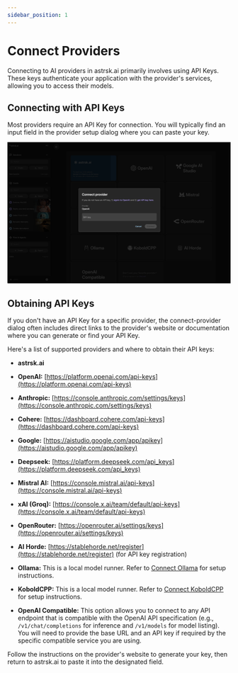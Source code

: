 ```yaml
---
sidebar_position: 1
---
```


# Connect Providers

Connecting to AI providers in astrsk.ai primarily involves using API Keys. These keys authenticate your application with the provider's services, allowing you to access their models.

## Connecting with API Keys

Most providers require an API Key for connection. You will typically find an input field in the provider setup dialog where you can paste your key.

![API Key Input Field](./images/api-key-input.png)

## Obtaining API Keys

If you don't have an API Key for a specific provider, the connect-provider dialog often includes direct links to the provider's website or documentation where you can generate or find your API Key.

Here's a list of supported providers and where to obtain their API keys:

- **astrsk.ai**

- **OpenAI:** [https://platform.openai.com/api-keys](https://platform.openai.com/api-keys)
- **Anthropic:** [https://console.anthropic.com/settings/keys](https://console.anthropic.com/settings/keys)
- **Cohere:** [https://dashboard.cohere.com/api-keys](https://dashboard.cohere.com/api-keys)
- **Google:** [https://aistudio.google.com/app/apikey](https://aistudio.google.com/app/apikey)
- **Deepseek:** [https://platform.deepseek.com/api_keys](https://platform.deepseek.com/api_keys)
- **Mistral AI:** [https://console.mistral.ai/api-keys](https://console.mistral.ai/api-keys)
- **xAI (Groq):** [https://console.x.ai/team/default/api-keys](https://console.x.ai/team/default/api-keys)
- **OpenRouter:** [https://openrouter.ai/settings/keys](https://openrouter.ai/settings/keys)
- **AI Horde:** [https://stablehorde.net/register](https://stablehorde.net/register) (for API key registration)
- **Ollama:** This is a local model runner. Refer to [Connect Ollama](./provider-ollama.md) for setup instructions.
- **KoboldCPP:** This is a local model runner. Refer to [Connect KoboldCPP](./provider-koboldcpp.md) for setup instructions.
- **OpenAI Compatible:** This option allows you to connect to any API endpoint that is compatible with the OpenAI API specification (e.g., `/v1/chat/completions` for inference and `/v1/models` for model listing). You will need to provide the base URL and an API key if required by the specific compatible service you are using.

Follow the instructions on the provider's website to generate your key, then return to astrsk.ai to paste it into the designated field.
